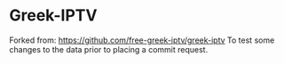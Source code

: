 # Greek-IPTV
Forked from: https://github.com/free-greek-iptv/greek-iptv
To test some changes to the data prior to placing a commit request.
